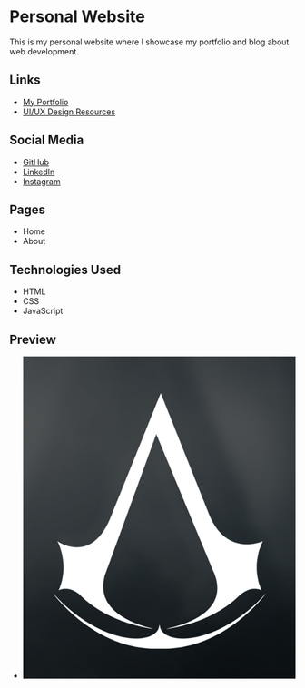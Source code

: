 # Personal Website

This is my personal website where I showcase my portfolio and blog about web development.

## Links

- [My Portfolio](https://myportfolio.com)
- [UI/UX Design Resources](https://www.figma.com/design/kIrYaD803wkAqBgETOAPOj/Untitled?node-id=0-1&t=LGcp7uUDeOmxpy1i-1)

## Social Media

- [GitHub](https://github.com)
- [LinkedIn](https://www.linkedin.com/in/muhammad-fathin-686407382/)
- [Instagram](https://www.instagram.com/mhd.ftn?igsh=MTJ6eGJnY2VvN3BlbQ==)

## Pages

- Home
- About

## Technologies Used

- HTML
- CSS
- JavaScript

## Preview

- ![Website Preview](/assets/Screenshot%202025-05-03%20154031.png)